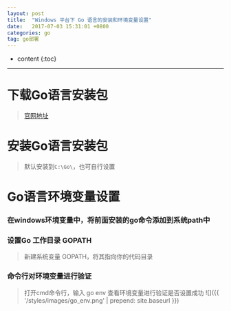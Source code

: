 ```yaml
---
layout: post
title:  "Windows 平台下 Go 语言的安装和环境变量设置"
date:   2017-07-03 15:31:01 +0800
categories: go
tag: go部署
---
```


* content
{:toc}


******

# 下载Go语言安装包
>[官网地址](https://golang.org/dl/)

# 安装Go语言安装包
>默认安装到`C:\Go\`，也可自行设置

# Go语言环境变量设置
### 在windows环境变量中，将前面安装的go命令添加到系统path中

### 设置Go 工作目录 GOPATH
>新建系统变量 GOPATH，将其指向你的代码目录

### 命令行对环境变量进行验证
>打开cmd命令行，输入 go env 查看环境变量进行验证是否设置成功
![]({{ '/styles/images/go_env.png' | prepend: site.baseurl  }})
